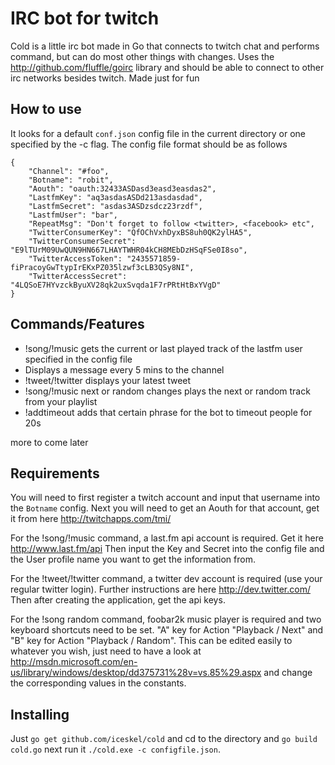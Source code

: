 # IRC bot for twitch
Cold is a little irc bot made in Go that connects to twitch chat and performs command, but can do most other things
with changes. Uses the http://github.com/fluffle/goirc library and should be able to connect
to other irc networks besides twitch. Made just for fun

## How to use
It looks for a default `conf.json` config file in the current directory or one specified by the -c flag. The config file
format should be as follows

```
{
	"Channel": "#foo",
	"Botname": "robit",
	"Aouth": "oauth:32433ASDasd3easd3easdas2",
	"LastfmKey": "aq3asdasASDd213asdasdad",
	"LastfmSecret": "asdas3ASDzsdcz23rzdf",
	"LastfmUser": "bar",
	"RepeatMsg": "Don't forget to follow <twitter>, <facebook> etc",
	"TwitterConsumerKey": "QfOChVxhDyxBS8uh0QK2ylHA5",
	"TwitterConsumerSecret": "E9lTUrM09UwQUN9HN667LHAYTWHR04kCH8MEbDzHSqFSe0I8so",
	"TwitterAccessToken": "2435571859-fiPracoyGwTtypIrEKxPZ035lzwf3cLB3QSy8NI",
	"TwitterAccessSecret": "4LQSoE7HYvzckByuXV28qk2uxSvqda1F7rPRtHtBxYVgD"	
}
```
## Commands/Features
- !song/!music gets the current or last played track of the lastfm user specified in the config file
- Displays a message every 5 mins to the channel
- !tweet/!twitter displays your latest tweet
- !song/!music next or random changes plays the next or random track from your playlist
- !addtimeout <phrase> adds that certain phrase for the bot to timeout people for 20s

more to come later

## Requirements
You will need to first register a twitch account and input that username into the ``Botname``
config. Next you will need to get an Aouth for that account, get it from here http://twitchapps.com/tmi/

For the !song/!music command, a last.fm api account is required. Get it here http://www.last.fm/api
Then input the Key and Secret into the config file and the User profile name you want to get
the information from.

For the !tweet/!twitter command, a twitter dev account is required (use your regular twitter login). Further instructions are here http://dev.twitter.com/
Then after creating the application, get the api keys. 

For the !song random command, foobar2k music player is required and two keyboard shortcuts need to be set. "A" key for Action "Playback / Next" and "B" key for Action "Playback / Random". This can be edited easily to whatever you wish, just need to have a look at http://msdn.microsoft.com/en-us/library/windows/desktop/dd375731%28v=vs.85%29.aspx and change the corresponding values in the constants. 


## Installing
Just `go get github.com/iceskel/cold` and cd to the directory and `go build cold.go`
next run it `./cold.exe -c configfile.json`. 
